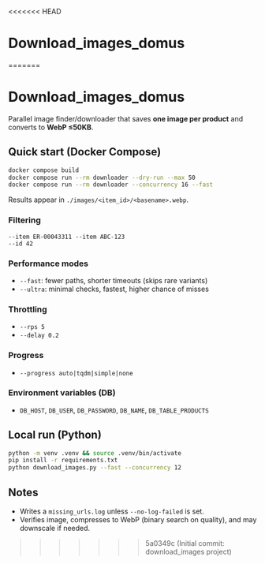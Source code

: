 <<<<<<< HEAD
# Download_images_domus
=======
# Download_images_domus

Parallel image finder/downloader that saves **one image per product** and converts to **WebP ≤50KB**.

## Quick start (Docker Compose)

```bash
docker compose build
docker compose run --rm downloader --dry-run --max 50
docker compose run --rm downloader --concurrency 16 --fast
```

Results appear in `./images/<item_id>/<basename>.webp`.

### Filtering
```
--item ER-00043311 --item ABC-123
--id 42
```

### Performance modes
- `--fast`: fewer paths, shorter timeouts (skips rare variants)
- `--ultra`: minimal checks, fastest, higher chance of misses

### Throttling
- `--rps 5`
- `--delay 0.2`

### Progress
- `--progress auto|tqdm|simple|none`

### Environment variables (DB)
- `DB_HOST`, `DB_USER`, `DB_PASSWORD`, `DB_NAME`, `DB_TABLE_PRODUCTS`

## Local run (Python)

```bash
python -m venv .venv && source .venv/bin/activate
pip install -r requirements.txt
python download_images.py --fast --concurrency 12
```

## Notes
- Writes a `missing_urls.log` unless `--no-log-failed` is set.
- Verifies image, compresses to WebP (binary search on quality), and may downscale if needed.
>>>>>>> 5a0349c (Initial commit: download_images project)
